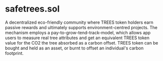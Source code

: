 # safetrees.sol
A decentralized eco-friendly community where TREES token holders earn passive rewards and ultimately supports environment-centred projects.
The mechanism employs a pay-to-grow-tend-track-model, which allows app users to measure real tree attributes and get an equivalent TREES token value for the CO2 the tree absorbed as a carbon offset. TREES token can be bought and held as an asset, or burnt to offset an individual's carbon footprint.
